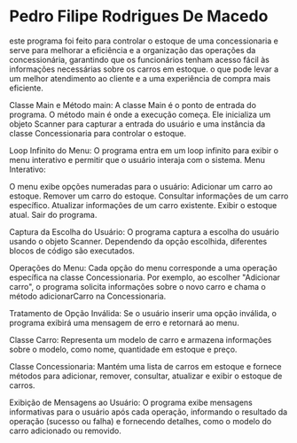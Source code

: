 # Pedro Filipe Rodrigues De Macedo
 este programa foi feito para controlar o estoque de uma concessionaria e serve para  melhorar a eficiência e a organização das operações da concessionária, garantindo que os funcionários tenham acesso fácil às informações necessárias sobre os carros em estoque. o que pode levar a um melhor atendimento ao cliente e a uma experiência de compra mais eficiente.

  
Classe Main e Método main:
A classe Main é o ponto de entrada do programa.
O método main é onde a execução começa.
Ele inicializa um objeto Scanner para capturar a entrada do usuário e uma instância da classe Concessionaria para controlar o estoque.

Loop Infinito do Menu:
O programa entra em um loop infinito para exibir o menu interativo e permitir que o usuário interaja com o sistema.
Menu Interativo:

O menu exibe opções numeradas para o usuário:
Adicionar um carro ao estoque.
Remover um carro do estoque.
Consultar informações de um carro específico.
Atualizar informações de um carro existente.
Exibir o estoque atual.
Sair do programa.

Captura da Escolha do Usuário:
O programa captura a escolha do usuário usando o objeto Scanner.
Dependendo da opção escolhida, diferentes blocos de código são executados.

Operações do Menu:
Cada opção do menu corresponde a uma operação específica na classe Concessionaria.
Por exemplo, ao escolher "Adicionar carro", o programa solicita informações sobre o novo carro e chama o método adicionarCarro na Concessionaria.

Tratamento de Opção Inválida:
Se o usuário inserir uma opção inválida, o programa exibirá uma mensagem de erro e retornará ao menu.

Classe Carro:
Representa um modelo de carro e armazena informações sobre o modelo, como nome, quantidade em estoque e preço.

Classe Concessionaria:
Mantém uma lista de carros em estoque e fornece métodos para adicionar, remover, consultar, atualizar e exibir o estoque de carros.

Exibição de Mensagens ao Usuário:
O programa exibe mensagens informativas para o usuário após cada operação, informando o resultado da operação (sucesso ou falha) e fornecendo detalhes, como o modelo do carro adicionado ou removido.








 









